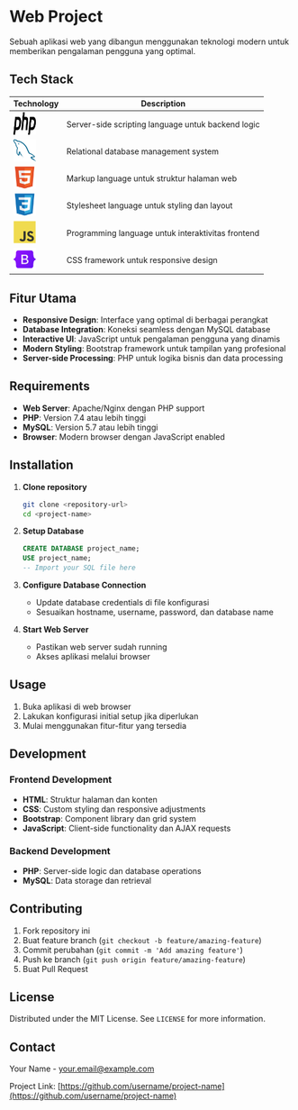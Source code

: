 # Web Project

Sebuah aplikasi web yang dibangun menggunakan teknologi modern untuk memberikan pengalaman pengguna yang optimal.

## Tech Stack

<div align="center">

| Technology | Description |
|------------|-------------|
| <img src="https://raw.githubusercontent.com/php/web-php/master/images/logos/php-logo.svg" width="40" height="40"> | Server-side scripting language untuk backend logic |
| <img src="https://raw.githubusercontent.com/devicons/devicon/master/icons/mysql/mysql-original.svg" width="40" height="40"> | Relational database management system |
| <img src="https://raw.githubusercontent.com/devicons/devicon/master/icons/html5/html5-original.svg" width="40" height="40"> | Markup language untuk struktur halaman web |
| <img src="https://raw.githubusercontent.com/devicons/devicon/master/icons/css3/css3-original.svg" width="40" height="40"> | Stylesheet language untuk styling dan layout |
| <img src="https://raw.githubusercontent.com/devicons/devicon/master/icons/javascript/javascript-original.svg" width="40" height="40"> | Programming language untuk interaktivitas frontend |
| <img src="https://raw.githubusercontent.com/devicons/devicon/master/icons/bootstrap/bootstrap-original.svg" width="40" height="40"> | CSS framework untuk responsive design |

</div>

## Fitur Utama

- **Responsive Design**: Interface yang optimal di berbagai perangkat
- **Database Integration**: Koneksi seamless dengan MySQL database
- **Interactive UI**: JavaScript untuk pengalaman pengguna yang dinamis
- **Modern Styling**: Bootstrap framework untuk tampilan yang profesional
- **Server-side Processing**: PHP untuk logika bisnis dan data processing

## Requirements

- **Web Server**: Apache/Nginx dengan PHP support
- **PHP**: Version 7.4 atau lebih tinggi
- **MySQL**: Version 5.7 atau lebih tinggi
- **Browser**: Modern browser dengan JavaScript enabled

## Installation

1. **Clone repository**
   ```bash
   git clone <repository-url>
   cd <project-name>
   ```

2. **Setup Database**
   ```sql
   CREATE DATABASE project_name;
   USE project_name;
   -- Import your SQL file here
   ```

3. **Configure Database Connection**
   - Update database credentials di file konfigurasi
   - Sesuaikan hostname, username, password, dan database name

4. **Start Web Server**
   - Pastikan web server sudah running
   - Akses aplikasi melalui browser

## Usage

1. Buka aplikasi di web browser
2. Lakukan konfigurasi initial setup jika diperlukan
3. Mulai menggunakan fitur-fitur yang tersedia

## Development

### Frontend Development
- **HTML**: Struktur halaman dan konten
- **CSS**: Custom styling dan responsive adjustments
- **Bootstrap**: Component library dan grid system
- **JavaScript**: Client-side functionality dan AJAX requests

### Backend Development
- **PHP**: Server-side logic dan database operations
- **MySQL**: Data storage dan retrieval

## Contributing

1. Fork repository ini
2. Buat feature branch (`git checkout -b feature/amazing-feature`)
3. Commit perubahan (`git commit -m 'Add amazing feature'`)
4. Push ke branch (`git push origin feature/amazing-feature`)
5. Buat Pull Request

## License

Distributed under the MIT License. See `LICENSE` for more information.

## Contact

Your Name - your.email@example.com

Project Link: [https://github.com/username/project-name](https://github.com/username/project-name)
